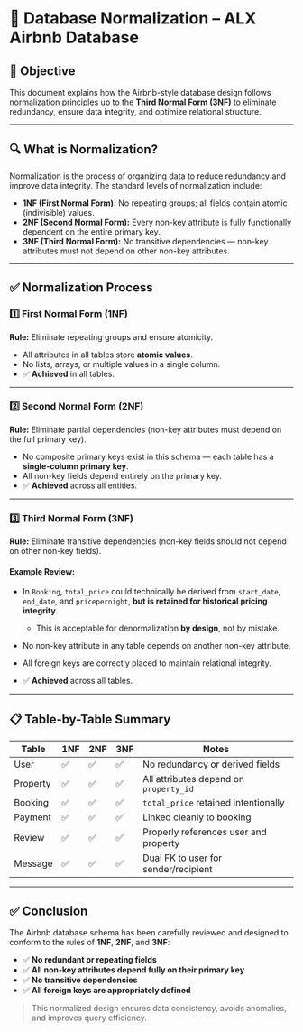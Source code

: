 # 🧠 Database Normalization – ALX Airbnb Database

## 🎯 Objective

This document explains how the Airbnb-style database design follows normalization principles up to the **Third Normal Form (3NF)** to eliminate redundancy, ensure data integrity, and optimize relational structure.

---

## 🔍 What is Normalization?

Normalization is the process of organizing data to reduce redundancy and improve data integrity. The standard levels of normalization include:

- **1NF (First Normal Form):** No repeating groups; all fields contain atomic (indivisible) values.
- **2NF (Second Normal Form):** Every non-key attribute is fully functionally dependent on the entire primary key.
- **3NF (Third Normal Form):** No transitive dependencies — non-key attributes must not depend on other non-key attributes.

---

## ✅ Normalization Process

### 1️⃣ First Normal Form (1NF)

**Rule:** Eliminate repeating groups and ensure atomicity.

- All attributes in all tables store **atomic values**.
- No lists, arrays, or multiple values in a single column.
- ✅ **Achieved** in all tables.

---

### 2️⃣ Second Normal Form (2NF)

**Rule:** Eliminate partial dependencies (non-key attributes must depend on the full primary key).

- No composite primary keys exist in this schema — each table has a **single-column primary key**.
- All non-key fields depend entirely on the primary key.
- ✅ **Achieved** across all entities.

---

### 3️⃣ Third Normal Form (3NF)

**Rule:** Eliminate transitive dependencies (non-key fields should not depend on other non-key fields).

#### Example Review:
- In `Booking`, `total_price` could technically be derived from `start_date`, `end_date`, and `pricepernight`, **but is retained for historical pricing integrity**.
  - This is acceptable for denormalization **by design**, not by mistake.

- No non-key attribute in any table depends on another non-key attribute.
- All foreign keys are correctly placed to maintain relational integrity.
- ✅ **Achieved** across all tables.

---

## 📋 Table-by-Table Summary

| Table     | 1NF | 2NF | 3NF | Notes |
|-----------|-----|-----|-----|-------|
| User      | ✅  | ✅  | ✅  | No redundancy or derived fields |
| Property  | ✅  | ✅  | ✅  | All attributes depend on `property_id` |
| Booking   | ✅  | ✅  | ✅  | `total_price` retained intentionally |
| Payment   | ✅  | ✅  | ✅  | Linked cleanly to booking |
| Review    | ✅  | ✅  | ✅  | Properly references user and property |
| Message   | ✅  | ✅  | ✅  | Dual FK to user for sender/recipient |

---

## ✅ Conclusion

The Airbnb database schema has been carefully reviewed and designed to conform to the rules of **1NF**, **2NF**, and **3NF**:

- ✅ **No redundant or repeating fields**
- ✅ **All non-key attributes depend fully on their primary key**
- ✅ **No transitive dependencies**
- ✅ **All foreign keys are appropriately defined**

> This normalized design ensures data consistency, avoids anomalies, and improves query efficiency.